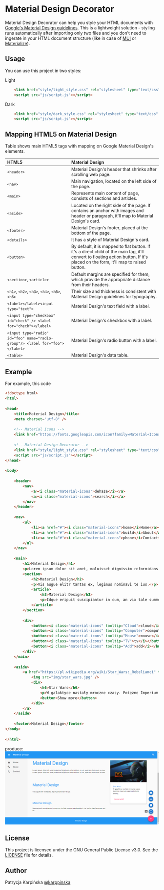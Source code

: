# Material Design Decorator

Material Design Decorator can help you style your HTML documents with [Google's Material Design guidelines](https://material.io/guidelines/). This is a lightweight solution - styling runs automatically after importing only two files and you don't need to ingerate in your HTML document structure (like in case of [MUI](https://www.muicss.com/) or [Materialize](http://materializecss.com/)).

## Usage

You can use this project in two styles:

Light
```html
    <link href="style/light_style.css" rel="stylesheet" type="text/css" />
    <script src="js/script.js"></script>
```

Dark
```html
    <link href="style/dark_style.css" rel="stylesheet" type="text/css" />
    <script src="js/script.js"></script>
```

## Mapping HTML5 on Material Design

Table shows main HTML5 tags with mapping on Google Material Design's elements.

HTML5 | Material Design
:--------- | :-----
```<header>``` | Material Design's header that shrinks after scrolling web page.
```<nav>``` | Main navigation, located on the left side of the page.
```<main>``` | Represents main content of page, consists of sections and articles.
```<aside>``` | Located on the right side of the page. If contains an anchor with images and header or paragraph, it'll map to Material Design's card.
```<footer>``` | Material Design's footer, placed at the bottom of the page.
```<details>``` | It has a style of Material Design's card.
```<button>``` | By default, it is mapped to flat button. If it's a direct child of the main tag, it'll convert to floating action button. If it's placed on the form, it'll map to raised button.
```<section>```, ```<article>``` | Default margins are specified for them, which provide the appropriate distance from their headers.
```<h1>```, ```<h2>```, ```<h3>```, ```<h4>```, ```<h5>```, ```<h6>``` | Their size and thickness is consistent with Material Design guidelines for typography.
```<label></label><input type="text">```  | Material Design's text field with a label.
```<input type="checkbox" id="check" /> <label for="check"></label>``` | Material Design's checkbox with a label.
```<input type="radio" id="foo" name="radio-group"/> <label for="foo"></label>``` | Material Design's radio button with a label.
```<table>``` | Material Design's data table.

## Example

For example, this code

```html
<!doctype html>
<html>

<head>
    <title>Material Design</title>
    <meta charset="utf-8" />

    <!-- Material Icons -->
    <link href="https://fonts.googleapis.com/icon?family=Material+Icons" rel="stylesheet" />

    <!-- Material Design Decorator -->
    <link href="style/light_style.css" rel="stylesheet" type="text/css" id="pagestyle" />
    <script src="js/script.js"></script>
</head>

<body>

    <header>
        <nav>
            <a><i class="material-icons">dehaze</i></a>
            <a><i class="material-icons">search</i></a>
        </nav>
    </header>

    <nav>
        <ul>
            <li><a href="#"><i class="material-icons">home</i>Home</a></li>
            <li><a href="#"><i class="material-icons">build</i>About</a></li>
            <li><a href="#"><i class="material-icons">phone</i>Contact</a></li>
        </ul>
    </nav>

    <main>
        <h1>Material Design</h1>
        <p>Lorem ipsum dolor sit amet, maluisset dignissim reformidans cu vis, apeirian atomorum no sea. Lorem ipsum dolor sit amet, maluisset dignissim reformidans cu vis, apeirian atomorum no sea.</p>
        <section>
            <h2>Material Design</h2>
            <p>Vis augue elitr tantas ex, legimus nominavi te ius.</p>
            <article>
                <h3>Material Design</h3>
                <p>Idque eripuit suscipiantur in cum, an vix tale summo reprehendunt, stet malis signiferumque qui ne.</p>
            </article>
        </section>

        <div>
            <button><i class="material-icons" tooltip="Cloud">cloud</i></button>
            <button><i class="material-icons" tooltip="Computer">computer</i></button>
            <button><i class="material-icons" tooltip="Mouse">mouse</i></button>
            <button><i class="material-icons" tooltip="TV">tv</i></button>
            <button><i class="material-icons" tooltip="Add">add</i></button>
        </div>
    </main>

    <aside>
        <a href="https://pl.wikipedia.org/wiki/Star_Wars:_Rebelianci" target="blank">
            <img src="img/star_wars.jpg" />
            <div>
                <h6>Star Wars</h6>
                <p>W galaktyce nastały mroczne czasy. Potężne Imperium ogarnia kolejne światy...</p>
                <button>Show more</button>
            </div>
        </a>
    </aside>

    <footer>Material Design</footer>
</body>

</html>
```

produce:
![](example.png)

## License

This project is licensed under the GNU General Public License v3.0. See the [LICENSE](LICENSE) file for details.

## Author

Patrycja Karpińska [@karppinska](https://twitter.com/karppinska)
